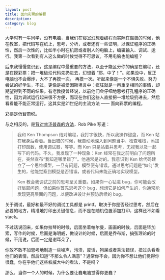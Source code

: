 ```yaml
---
layout: post
title: 面向彩票的编程
description: 
category: blog
---
```


大学时有一牛同学，没有电脑，当我们在寝室幻想着编程而实际在魔兽的时候，他在教室，把代码写在纸上，思考，分析，或者还有一些证明，以保证程序的正确性，然后一次性的，比如半小时在机房或者别人的电脑上，编辑输入、调试、运行。我第一次看到有人这么做的时候觉得不可思议，不用电脑也能编程？

后来我慢慢意识到，这是编程中最重要的方法，以至于能区分你的确是在编程，还是在摸彩票：把一堆破烂代码先扔进去，幻想着 “耶，中了！”。如果没中，反正电脑也不会爆炸，大不了再摸一次。
再摸一次。听起来像是一个不惧失败、努力尝试的好学生，不过，更像是被爱因斯坦言中：疯狂就是一再重复相同的事情，却期望得到不同的结果。有老教授曾经说，以前他们会仔细地思考打孔程序的正确性，因为调试运行起来很不方便，而现在你们这些人直接把一堆垃圾扔进去，然后看看能不能正常运行。这其实是21世纪的主流方法 —— 面向彩票的编程。

彩票是低智商税。

与之相反的，是[背对肯汤普森的方法](http://www.informit.com/articles/article.aspx?p=1941206)，Rob Pike 写道：

> 我和 Ken Thompson 结对编程，我打字很快，所以我操作键盘，而 Ken 站在我身后看着。当出错的时候，我自动地深入到问题当中，检查堆栈，添加打印函数，使用调试器，等等。而 Ken 只是站着并思考，无视我以及一起写下的代码。不久，我发现了一种现象：Ken 经常在我之前明白了问题所在，突然宣布“我知道哪里错了”。他通常是对的。我意识到 Ken 给代码建立了一个思维模型，一旦有问题，模型便有错误。通过思考问题是“如何”发生的，他能觉察到模型是否错误，或者代码未能正确地实现模型。

> Ken 教会我调试之前的思考至关重要。如果你一心钻进 bug，你可能会改好局部问题，但如果你首先思考这个 bug，想想它是如何产生的，你通常能发现更高层面的问题，以便改进设计并预防后续的 bug。

关于调试，最好和最不好的调试工具都是 printf。取决于你是否经过思考，然后在必要的地方，精准地打印出关键信息，而不是在随机位置添加打印，这样还不如看 stack。

不过话说回来，如果你拉琴的时候，后面坐着帕尔曼，画画的时候，后面是毕加索，写作的时候，后面是海明威，做设计的时候，后面是乔布斯，搞弦理论的时候，不用说，后面一定是谢耳朵了。

你敢不敢不加思考地制造一些噪声，污渍，废话，狗屎或者乘法错误，扭过头看看他们的表情，然后知道“不那么令人满意”？通常你不会，因为你不想让他们觉得你很蠢，你在乎他们这些权威大牛的看法，不是吗？

那么，当你一个人的时候，为什么要让蠢电脑觉得你更蠢？


